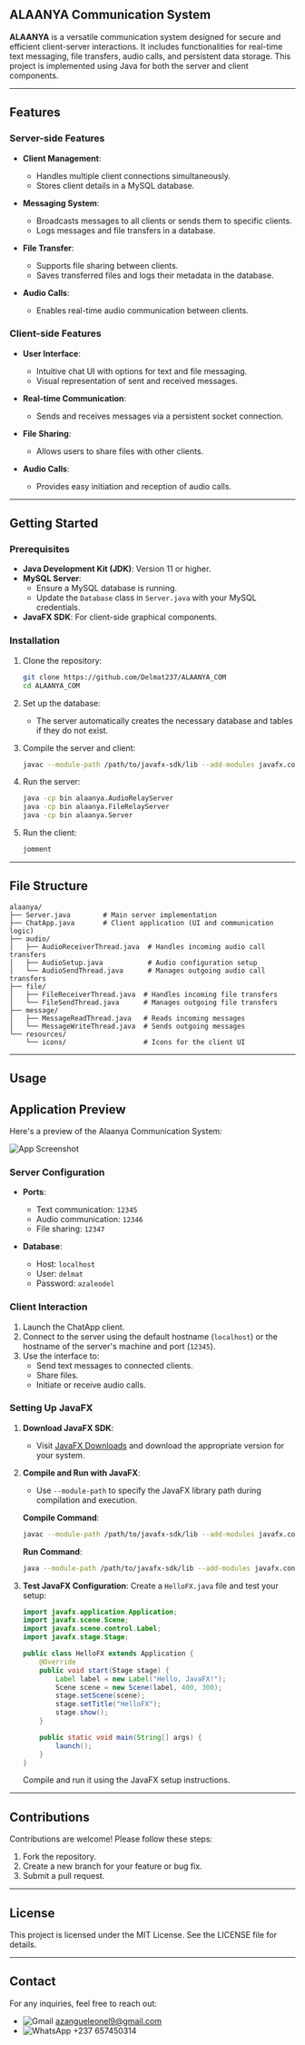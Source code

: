 ## ALAANYA Communication System

**ALAANYA** is a versatile communication system designed for secure and efficient client-server interactions. It includes functionalities for real-time text messaging, file transfers, audio calls, and persistent data storage. This project is implemented using Java for both the server and client components.

---

## Features

### Server-side Features

- **Client Management**:

  - Handles multiple client connections simultaneously.
  - Stores client details in a MySQL database.

- **Messaging System**:

  - Broadcasts messages to all clients or sends them to specific clients.
  - Logs messages and file transfers in a database.

- **File Transfer**:

  - Supports file sharing between clients.
  - Saves transferred files and logs their metadata in the database.

- **Audio Calls**:

  - Enables real-time audio communication between clients.

### Client-side Features

- **User Interface**:

  - Intuitive chat UI with options for text and file messaging.
  - Visual representation of sent and received messages.

- **Real-time Communication**:

  - Sends and receives messages via a persistent socket connection.

- **File Sharing**:

  - Allows users to share files with other clients.

- **Audio Calls**:

  - Provides easy initiation and reception of audio calls.

---

## Getting Started

### Prerequisites

- **Java Development Kit (JDK)**: Version 11 or higher.
- **MySQL Server**:
  - Ensure a MySQL database is running.
  - Update the `Database` class in `Server.java` with your MySQL credentials.
- **JavaFX SDK**: For client-side graphical components.

### Installation

1. Clone the repository:

   ```bash
   git clone https://github.com/Delmat237/ALAANYA_COM
   cd ALAANYA_COM
   ```

2. Set up the database:

   - The server automatically creates the necessary database and tables if they do not exist.

3. Compile the server and client:

   ```bash
   javac --module-path /path/to/javafx-sdk/lib --add-modules javafx.controls,javafx.fxml -d bin src/main/java/alaanya/*.java
   ```

4. Run the server:

   ```bash
   java -cp bin alaanya.AudioRelayServer
   java -cp bin alaanya.FileRelayServer
   java -cp bin alaanya.Server
   ```

5. Run the client:

   ```bash
   jomment 
   ```

---

## File Structure

```plaintext
alaanya/
├── Server.java        # Main server implementation
├── ChatApp.java       # Client application (UI and communication logic)
├── audio/
│   ├── AudioReceiverThread.java  # Handles incoming audio call transfers
│   ├── AudioSetup.java           # Audio configuration setup
│   └── AudioSendThread.java      # Manages outgoing audio call transfers
├── file/
│   ├── FileReceiverThread.java  # Handles incoming file transfers
│   └── FileSendThread.java      # Manages outgoing file transfers
├── message/
│   ├── MessageReadThread.java   # Reads incoming messages
│   └── MessageWriteThread.java  # Sends outgoing messages
└── resources/
    └── icons/                   # Icons for the client UI
```

---

## Usage
## Application Preview

Here's a preview of the Alaanya Communication System:

![App Screenshot](assets/app-screenshot.png)


### Server Configuration

- **Ports**:

  - Text communication: `12345`
  - Audio communication: `12346`
  - File sharing: `12347`

- **Database**:

  - Host: `localhost`
  - User: `delmat`
  - Password: `azaleodel`

### Client Interaction

1. Launch the ChatApp client.
2. Connect to the server using the default hostname (`localhost`) or the hostname of the server's machine and port (`12345`).
3. Use the interface to:
   - Send text messages to connected clients.
   - Share files.
   - Initiate or receive audio calls.

### Setting Up JavaFX

1. **Download JavaFX SDK**:

   - Visit [JavaFX Downloads](https://gluonhq.com/products/javafx/) and download the appropriate version for your system.

2. **Compile and Run with JavaFX**:

   - Use `--module-path` to specify the JavaFX library path during compilation and execution.

   **Compile Command**:

   ```bash
   javac --module-path /path/to/javafx-sdk/lib --add-modules javafx.controls,javafx.fxml -d bin src/main/java/alaanya/*.java
   ```

   **Run Command**:

   ```bash
   java --module-path /path/to/javafx-sdk/lib --add-modules javafx.controls,javafx.fxml -cp bin alaanya.ChatApp
   ```

3. **Test JavaFX Configuration**:
   Create a `HelloFX.java` file and test your setup:

   ```java
   import javafx.application.Application;
   import javafx.scene.Scene;
   import javafx.scene.control.Label;
   import javafx.stage.Stage;

   public class HelloFX extends Application {
       @Override
       public void start(Stage stage) {
           Label label = new Label("Hello, JavaFX!");
           Scene scene = new Scene(label, 400, 300);
           stage.setScene(scene);
           stage.setTitle("HelloFX");
           stage.show();
       }

       public static void main(String[] args) {
           launch();
       }
   }
   ```

   Compile and run it using the JavaFX setup instructions.

---

## Contributions

Contributions are welcome! Please follow these steps:

1. Fork the repository.
2. Create a new branch for your feature or bug fix.
3. Submit a pull request.

---

## License

This project is licensed under the MIT License. See the LICENSE file for details.

---

## Contact

For any inquiries, feel free to reach out:

- ![Gmail](https://img.icons8.com/color/48/000000/gmail--v1.png) [azangueleonel9@gmail.com](mailto:azangueleonel9@gmail.com)
- ![WhatsApp](https://img.icons8.com/color/48/000000/whatsapp.png) +237 657450314


